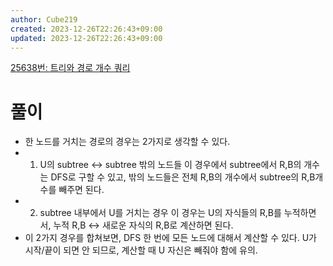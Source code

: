 ```yaml
---
author: Cube219
created: 2023-12-26T22:26:43+09:00
updated: 2023-12-26T22:26:43+09:00
---
```


[25638번: 트리와 경로 개수 쿼리](https://www.acmicpc.net/problem/25638)

# 풀이

* 한 노드를 거치는 경로의 경우는 2가지로 생각할 수 있다.
* 1. U의 subtree <-> subtree 밖의 노드들 이 경우에서 subtree에서 R,B의 개수는 DFS로 구할 수 있고, 밖의 노드들은 전체 R,B의 개수에서 subtree의 R,B개수를 빼주면 된다.
* 2. subtree 내부에서 U를 거치는 경우 이 경우는 U의 자식들의 R,B를 누적하면서, 누적 R,B <-> 새로운 자식의 R,B로 계산하면 된다.
* 이 2가지 경우를 합쳐보면, DFS 한 번에 모든 노드에 대해서 계산할 수 있다. U가 시작/끝이 되면 안 되므로, 계산할 때 U 자신은 빼줘야 함에 유의.
